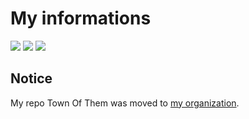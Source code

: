 # My informations

<img src='https://github-readme-streak-stats.herokuapp.com/?user=JieGeLovesDengDuaLang&theme=blue-green' />

<span>

  <img src='https://github-readme-stats.vercel.app/api?username=JieGeLovesDengDuaLang&show_icons=true&theme=github_dark' />

  <img src='https://github-readme-stats.vercel.app/api/top-langs/?username=JieGeLovesDengDuaLang&layout=compact' />

</span>

## Notice
My repo Town Of Them was moved to [my organization](github.com/TownOfThemAU).

